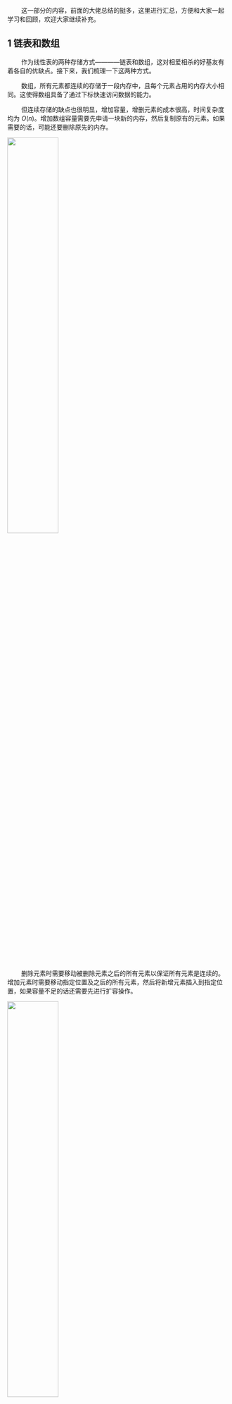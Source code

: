 &nbsp;&nbsp;&nbsp;&nbsp;&nbsp;&nbsp;&nbsp;&nbsp;这一部分的内容，前面的大佬总结的挺多，这里进行汇总，方便和大家一起学习和回顾，欢迎大家继续补充。

## 1 链表和数组
&nbsp;&nbsp;&nbsp;&nbsp;&nbsp;&nbsp;&nbsp;&nbsp;作为线性表的两种存储方式————链表和数组，这对相爱相杀的好基友有着各自的优缺点。接下来，我们梳理一下这两种方式。

&nbsp;&nbsp;&nbsp;&nbsp;&nbsp;&nbsp;&nbsp;&nbsp;数组，所有元素都连续的存储于一段内存中，且每个元素占用的内存大小相同。这使得数组具备了通过下标快速访问数据的能力。

&nbsp;&nbsp;&nbsp;&nbsp;&nbsp;&nbsp;&nbsp;&nbsp;但连续存储的缺点也很明显，增加容量，增删元素的成本很高，时间复杂度均为 $O(n)$。增加数组容量需要先申请一块新的内存，然后复制原有的元素。如果需要的话，可能还要删除原先的内存。

<img src ="https://img-blog.csdnimg.cn/d6bc631f722c41478a9f253652a295cd.gif#pic_center" width = 48%>

&nbsp;&nbsp;&nbsp;&nbsp;&nbsp;&nbsp;&nbsp;&nbsp;删除元素时需要移动被删除元素之后的所有元素以保证所有元素是连续的。增加元素时需要移动指定位置及之后的所有元素，然后将新增元素插入到指定位置，如果容量不足的话还需要先进行扩容操作。

<img src ="https://img-blog.csdnimg.cn/dd25561f02c943ca9f67c31e864d1f85.gif#pic_center" width = 48%>

&nbsp;&nbsp;&nbsp;&nbsp;&nbsp;&nbsp;&nbsp;&nbsp; **总结一下数组的优缺点：**
- 优点：可以根据偏移实现快速的随机读写。
- 缺点：扩容，增删元素极慢。

&nbsp;&nbsp;&nbsp;&nbsp;&nbsp;&nbsp;&nbsp;&nbsp;上面对数组增删元素的操作表明使用数组需要注意的东西真的很多很多，这样一来，我们就开始说说链表，链表也是一种数据结构，它弥补了数组带来的诸多不便，让我们可以任意为一些数据进行空间的分配，根据需要进行内存单元的开辟。

&nbsp;&nbsp;&nbsp;&nbsp;&nbsp;&nbsp;&nbsp;&nbsp;链表是一种常见的基础数据结构，是一种线性表，但是并不会按线性的顺序存储数据，由若干个结点组成，在每一个结点里存到下一个结点的指针(Next)。采用动态分配存储单元方式。它能够有效地节省存储空间（同数组比较）。结点结构如下图所示：

<img src ="https://img-blog.csdnimg.cn/30018086251544649ed594ac7aab612e.png#pic_center" width = 48%>

&nbsp;&nbsp;&nbsp;&nbsp;&nbsp;&nbsp;&nbsp;&nbsp;一般来讲，链表中只会有一个结点的指针域为空，该结点为尾结点，其他结点的指针域都会存储一个结点的内存地址。链表中也只会有一个结点的内存地址没有存储在其他结点的指针域，该结点称为头结点。

<img src ="https://img-blog.csdnimg.cn/1ee578a325f1437a9214c6e1b61722b7.png#pic_center" width = 48%>

&nbsp;&nbsp;&nbsp;&nbsp;&nbsp;&nbsp;&nbsp;&nbsp;对于链表而言，分为静态链表和动态链表，根据处理数据的方向又分为单向链表和双向链表。对于链表的更多操作，请阅读 [Python数据结构与算法篇（四）-- 链表的实现](https://blog.csdn.net/xq151750111/article/details/129130524?spm=1001.2014.3001.5501)

&nbsp;&nbsp;&nbsp;&nbsp;&nbsp;&nbsp;&nbsp;&nbsp;**小结：** 从本质上来讲，<font color=#9900CC><strong>链表与数组的确有相似之处，他们的相同点是都是线性数据结构，这与树和图不同，而它们的不同之处在于数组是一块连续的内存，而链表可以不是连续内存，链表的节点与节点之间通过指针来联系。</font></strong>
______


## 2 常见链表问题解决思路
### 2.1 单链表的反转
**方法一：头插法（迭代法）**
&nbsp;&nbsp;&nbsp;&nbsp;&nbsp;&nbsp;&nbsp;&nbsp;算法思想：==逆置链表初始为空，表中节点从原链表中依次“删除”，再逐个插入逆置链表的表头（即“头插”到逆置链表中），== 使它成为逆置链表的“新”的第一个结点，如此循环，直至原链表为空。

**方法二：递归法：**
&nbsp;&nbsp;&nbsp;&nbsp;&nbsp;&nbsp;&nbsp;&nbsp;算法思想：从后向前改变指向，可以理解成向后的箭头变成了向前的箭头

**方法三：三指针法**
&nbsp;&nbsp;&nbsp;&nbsp;&nbsp;&nbsp;&nbsp;&nbsp;算法思想：从前向后改变指向，可以理解成向后的箭头变成了向前的箭头

### 2.2 单链表的删除某一结点
**方法一：遍历**
&nbsp;&nbsp;&nbsp;&nbsp;&nbsp;&nbsp;&nbsp;&nbsp;思路：查找到所要删除的节点，以及其前驱节点，让其前驱节点，指向其后继节点

**方法二：置换法（移花接木）**
&nbsp;&nbsp;&nbsp;&nbsp;&nbsp;&nbsp;&nbsp;&nbsp;思路：明确要删除的节点后，把其后继节点复制到该节点上，然后删除那个后继节点，也等于变相的删除节点（注意如果删除的是尾节点 删除的链表只有一个节点）


### 2.3 在当前节点前插入一个数据
**方法一：遍历**
&nbsp;&nbsp;&nbsp;&nbsp;&nbsp;&nbsp;&nbsp;&nbsp;思路：找出当前结点的前驱节点，完成插入；

**方法二：置换法**
&nbsp;&nbsp;&nbsp;&nbsp;&nbsp;&nbsp;&nbsp;&nbsp;思路：把插入节点的数据放到新节点上，把新节点的数据放到插入节点的数据上，这样我们就可以实现在当前节点前插入一个节点了。

### 2.4 查找链表的中间结点
**快慢指针法**
&nbsp;&nbsp;&nbsp;&nbsp;&nbsp;&nbsp;&nbsp;&nbsp;思路：给一个快指针，让快指针每次移动两步，给一个慢指针，让慢指针每次移动一步，最后结果就是快指针移动到最后一个节点，慢指针最后移动到了中间的节点上。

&nbsp;&nbsp;&nbsp;&nbsp;&nbsp;&nbsp;&nbsp;&nbsp;设有两个指针 fast 和 slow，==初始时指向头节点==。每次移动时，fast 向后走两次，slow 向后走一次，直到 fast 无法向后走两次。这使得在每轮移动之后。fast 和 slow 的距离就会增加一。设链表有 n 个元素，那么最多移动 n/2 轮。==当 n 为奇数时，slow 恰好指向中间结点，当 n 为 偶数时，slow 恰好指向中间两个结点的靠后一个。==

<img src ="https://img-blog.csdnimg.cn/d2f018f2fe42439f81fb13e6edb02ae6.png#pic_center" width = 48%>


### 2.5 单链表的倒数第k个结点

**方法一：正数转换法**
&nbsp;&nbsp;&nbsp;&nbsp;&nbsp;&nbsp;&nbsp;&nbsp;思路：遍历一遍单链表，记录单链表的长度，倒数第k个，即正数 length-k+1 个，在重头遍历一次便能够找到

**方法二：快慢指针法**
&nbsp;&nbsp;&nbsp;&nbsp;&nbsp;&nbsp;&nbsp;&nbsp;思路：一个指针先走k步，然后两个指针同时走，当先走的那个指针指向空的时候，后面的指针所指即为倒数第K个节点。

&nbsp;&nbsp;&nbsp;&nbsp;&nbsp;&nbsp;&nbsp;&nbsp;设有两个指针 p 和 q，==初始时均指向头结点==。首先，先让 p 沿着 next 移动 k 次。此时，p 指向第 k+1 个结点，q 指向头节点，两个指针的距离为 k 。然后，同时移动 p 和 q，直到 p 指向空，此时 q 即指向倒数第 k 个结点。可以参考下图来理解：

<img src ="https://img-blog.csdnimg.cn/75e7ca3d17164738bc5763b489f2e813.png#pic_center" width = 48%>


### 2.6 对称单链表
**1. 知道链表的长度**
&nbsp;&nbsp;&nbsp;&nbsp;&nbsp;&nbsp;&nbsp;&nbsp;思路：根据对称来确定两个指针的位置，对所指向的元素进行判断，不断前进指针

**2. 链表长度未知**
&nbsp;&nbsp;&nbsp;&nbsp;&nbsp;&nbsp;&nbsp;&nbsp;思路1：将前一半的节点压入栈中，并将当前节点继续遍历，每遍历一个都与栈弹出的节点相比较，若不同则不是。额外空间复杂度 O(N/2)。

&nbsp;&nbsp;&nbsp;&nbsp;&nbsp;&nbsp;&nbsp;&nbsp;思路2：不使用辅助空间 两个指针，一个指向头 first，指向头的后继节点 last；first 走一步，last走两步；直到 last 为空或 last 的后继节点为空，此时 first 指向（链表长度为奇数，指向中间；为偶数，指向一半）；然后 fisrt 向后走，再申请一个节点指向头，不断进行比较，直到 first 指向空。

### 2.7 单链表是否有环

**方法一：map表法**
&nbsp;&nbsp;&nbsp;&nbsp;&nbsp;&nbsp;&nbsp;&nbsp;算法思想：每走一步将走过的节点使用map表存储起来，当遇到第一个在map中存在的节点时，就说明回到了出发点，即链表有环，同时也找到了环的入口。

**方法二：快慢指针法**
&nbsp;&nbsp;&nbsp;&nbsp;&nbsp;&nbsp;&nbsp;&nbsp;算法思想：一个指针走两步；一个指针走一步；如果存在环，两个指针最终会指向同一个元素；如果不存在环，走两步的会最终走向空节点。

&nbsp;&nbsp;&nbsp;&nbsp;&nbsp;&nbsp;&nbsp;&nbsp;当一个链表有环时，快慢指针都会陷入环中进行无限次移动，然后变成了追及问题。想象一下在操场跑步的场景，只要一直跑下去，快的总会追上慢的。当两个指针都进入环后，每轮移动使得慢指针到快指针的距离增加一，同时快指针到慢指针的距离也减少一，只要一直移动下去，快指针总会追上慢指针。

<img src ="https://img-blog.csdnimg.cn/ef9645e39f47436094f757c674d73b22.gif#pic_center" width = 24%>



**确定有环后求环的长度**

<p><center class = "half"><img src ="https://img-blog.csdnimg.cn/2954a064ffc1436f932beaca9cdd8835.png#pic_left" width = "45%"><img src = "https://img-blog.csdnimg.cn/243914aa44c341ee97c5184ddbbbf321.png#pic_left"  width = "50%"></center></p>

&nbsp;&nbsp;&nbsp;&nbsp;&nbsp;&nbsp;&nbsp;&nbsp;通过公式的推导我们发现 $L=kc-n$（这里的 $k$ 是倍数，有可能快指针在环里转了 $k$ 圈），即<font color=#9900CC><strong>相遇节点到入环点的距离等于链表的头到入环点的距离</font></strong>。写代码的时候只需要找到相遇节点，再让一个指针从头开始走即可。

### 2.8 判断两个链表是否相交
**1. 相交则求交点（链表不带环）**
&nbsp;&nbsp;&nbsp;&nbsp;&nbsp;&nbsp;&nbsp;&nbsp;思路：若两个不带环的链表相交，则他们的尾节点必相同；若要求交点，则需要比较两个链表的长度，让较长的链表先向后遍历至和较短的链表长度相等，然后两个链表同时向后遍历，并比较节点是否相同，当遇到第一个相同的节点时，则为两个链表的交点。

**2. 相交则求交点（链表可能带环）**
&nbsp;&nbsp;&nbsp;&nbsp;&nbsp;&nbsp;&nbsp;&nbsp;情况分析：
&nbsp;&nbsp;&nbsp;&nbsp;&nbsp;&nbsp;&nbsp;&nbsp;若有两个链表，则他们的带环情况有以下三种可能：
&nbsp;&nbsp;&nbsp;&nbsp;&nbsp;&nbsp;&nbsp;&nbsp;（1）两个链表都不带环
&nbsp;&nbsp;&nbsp;&nbsp;&nbsp;&nbsp;&nbsp;&nbsp;直接采用上述思路即可；
&nbsp;&nbsp;&nbsp;&nbsp;&nbsp;&nbsp;&nbsp;&nbsp;（2）一个链表带环一个链表不带环
&nbsp;&nbsp;&nbsp;&nbsp;&nbsp;&nbsp;&nbsp;&nbsp;必定不想交；
&nbsp;&nbsp;&nbsp;&nbsp;&nbsp;&nbsp;&nbsp;&nbsp;（3）两个链表都带环
&nbsp;&nbsp;&nbsp;&nbsp;&nbsp;&nbsp;&nbsp;&nbsp;下面详细讨论：

<img src ="https://img-blog.csdnimg.cn/9f218c1b025347b7bc904d18123f77a2.png#pic_center" width = 48%>

- 当出现①情况时，两个链表不相交。
- 当出现②情况时，两个链表的交点在环外，那么我们可以转化为不带环链表判断相交即可。
- 当出现③情况时，两个链表的交点在环内，那么我们可以遍历其中一个链表的环，若在环内与另一个链表环的入口点相交，则两个链表相交，相遇点即为两个链表的交点。
- 要判断为情况②还是情况③，只需判断两个链表环的入口点是否相同即可。

**链表的 `.next` 指向问题**

&nbsp;&nbsp;&nbsp;&nbsp;&nbsp;&nbsp;&nbsp;&nbsp;如果放在左边就表示是自己的指向，如果放在右边就表示是它的下一个节点。类似于代码中的这三行：
```python
node.next = head.next;
head.next = head.next.next;
node.next.next = head;
```
&nbsp;&nbsp;&nbsp;&nbsp;&nbsp;&nbsp;&nbsp;&nbsp;这种就代表等号左边指向右边，左边的是指向，右边就代表确切的下一个节点。

&nbsp;&nbsp;&nbsp;&nbsp;&nbsp;&nbsp;&nbsp;&nbsp;如果类似于后两行代码：
```python
node = node.next.next;
head = head.next;
```
&nbsp;&nbsp;&nbsp;&nbsp;&nbsp;&nbsp;&nbsp;&nbsp;像这样，左边不带 `.next` 的是类似于赋值语句，自己的指针指向右边位置。
______

## 3 LeetCode

<img src ="https://img-blog.csdnimg.cn/840bcee156124d9bbc2487316d7304cf.png#pic_center" width = 100%>

&nbsp;&nbsp;&nbsp;&nbsp;&nbsp;&nbsp;&nbsp;&nbsp;俗话说一图胜千言，接下来主要通过图片展示解决思路，通过代码展示实现的细节。

### 3.1 删除结点
#### 3.1.1 题解方法
 **1. 画草图：** 理解指针的变动与思考逻辑！！(重要！实用！) 
 **2. 边界条件：** 怎么处理不会有空指针异常？在循环里放什么停止条件

>  - 如果是遍历链表元素，`while(node!=null)` 
>  - 如果是删除某个元素，需要，`while(node.next!=null)`
>  - 需要考虑的仅仅是被改变 next 指针的部分，并且循环之后哪个指针在最后的节点处，就判断谁

```python
# 比如快慢指针，输出中间节点，slow 和 fast 的指针都在变，但是 fast 先指向链表尾巴，所以判断 fast
# 同时每个判断 next.next 的都必须先判断，next，才能保证 奇偶链长 中不会出现空指针异常
while(fast.next!=null && fast.next.next!=null){
            slow = slow.next;
            fast = fast.next.next;
        }
```
<font color=#9900CC><strong>3. 只要会删除头结点，都要进行 dummy虚指针，有了 dummy 节点这个占位符，可以避免处理空指针的情况，降低代码的复杂性</font></strong>
**4. 特殊的需求可以考虑结合各种工具类，比如删除重复里面，利用HashSet，删除倒数第k个，利用栈LinkedList**


#### 1.3.2 可能出现的问题
① NullPointerException，就是当前节点为空，我们还去操作它的 next；
② 输出不了结果，一定是指针移动出了问题

#### 1.3.3 题库列表
<blockquote> 
 <p><a href="https://leetcode-cn.com/problems/delete-node-in-a-linked-list/" target="_blank">237. 删除链表中的节点</a> ====<a href="https://leetcode-cn.com/problems/delete-middle-node-lcci/" target="_blank">面试题 02.03. 删除中间节点</a></p> 
 <p><a href="https://leetcode-cn.com/problems/remove-linked-list-elements/" target="_blank">203. 移除链表元素</a>（虚拟头结点）</p> 
 <ul><li><a href="https://leetcode-cn.com/problems/remove-duplicates-from-sorted-list/" target="_blank">83. 删除排序链表中的重复元素</a></li><li><a href="https://leetcode-cn.com/problems/shan-chu-lian-biao-de-jie-dian-lcof/" target="_blank">剑指 Offer 18. 删除链表的节点</a></li><li><a href="https://leetcode-cn.com/problems/remove-duplicate-node-lcci/" target="_blank">面试题 02.01. 移除重复节点</a></li><li><a href="https://leetcode-cn.com/problems/remove-duplicates-from-sorted-list-ii/" target="_blank">82. 删除排序链表中的重复元素 II</a></li></ul> 
 <p><a href="https://leetcode-cn.com/problems/remove-nth-node-from-end-of-list/" target="_blank">19. 删除链表的倒数第 N 个结点</a>（双指针经典类型）</p> 
 <ul><li><a href="https://leetcode-cn.com/problems/middle-of-the-linked-list/" target="_blank">876. 链表的中间结点</a></li><li><a href="https://leetcode-cn.com/problems/partition-list/" target="_blank">86. 分隔链表</a></li><li><a href="https://leetcode-cn.com/problems/odd-even-linked-list/" target="_blank">328. 奇偶链表</a></li></ul> 
</blockquote>

**237. 删除链表中的节点**

&nbsp;&nbsp;&nbsp;&nbsp;&nbsp;&nbsp;&nbsp;&nbsp;题目描述：给你一个需要删除的节点 node，但无法访问 第一个节点  head。链表的所有值都是 唯一的，并且保证给定的节点 node 不是链表中的最后一个节点。

```python
# 题目说 node 不是链表中最后一个结点，直接将当前节点的值改为next的值，next指向next.next，实现原地更新
class Solution:
    def deleteNode(self, node):
        node.val = node.next.val
        node.next = node.next.next
```

**203. 移除链表元素**

&nbsp;&nbsp;&nbsp;&nbsp;&nbsp;&nbsp;&nbsp;&nbsp;题目描述：给你一个链表的头节点 head 和一个整数 val ，请你删除链表中所有满足 Node.val == val 的节点，并返回 新的头节点 。

> ① 如果删除的节点是中间的节点，则问题似乎非常简单： 
> 
> - 选择要删除节点的前一个结点 prev。 
> - 将 prev 的 next 设置为要删除结点的 next。 
> 
> ② 当要删除的一个或多个节点位于链表的头部时，要另外处理


**三种方法：**
> - 删除头结点时另做考虑（由于头结点没有前一个结点） 
> - 添加一个虚拟头结点，删除头结点就不用另做考虑 
> - 递归 
> - 双指针法

**1. 对头结点单独考虑**
```python
class Solution:
    def removeElements(self, head: Optional[ListNode], val: int) -> Optional[ListNode]:
        prev, cur = None, head
        while cur:
            if cur.val == val:					# 找到指定元素
                if prev:						# 不是头结点	
                    prev.next = cur.next		# 将删除位置的前一个节点的next指向删除位置的后一个结点
                else:							# 如果第一个就是删除结点
                    head = cur.next				# 将头指针指向头节点的后一个结点
            else:
                prev = cur
            cur = cur.next
        return head
```

<img src ="https://img-blog.csdnimg.cn/45eab756bf2c4cf6a6a70d13d248a3c5.gif#pic_center" width = 48%>


**2. 添加一个虚拟头结点**

```python
class Solution:
    def removeElements(self, head: Optional[ListNode], val: int) -> Optional[ListNode]:
        dummy = ListNode(-1, head)			# 创建虚结点
        prev = dummy
        while prev and prev.next:
            if prev.next.val == val:
                prev.next = prev.next.next
            else:
                prev = prev.next
        return dummy.next
```

<img src ="https://img-blog.csdnimg.cn/806edc85b8a842a5834506aa3a973abc.png#pic_center" width = 48%>


**3. 递归**

```python
class Solution:
    def removeElements(self, head: Optional[ListNode], val: int) -> Optional[ListNode]:
        if head == None:
            return head
        # 因为递归函数返回的是已经删除节点之后的头结点
        # 所以直接接上在 head.next，最后就只剩下判断头结点是否与需要删除的值一致了
        head.next = self.removeElements(head.next, val)
        if head.val == val:
            return head.next
        else:
            return head
```

<img src ="https://img-blog.csdnimg.cn/3fa36dbc03214e5bb1b3d09038d32700.gif#pic_center" width = 48%>



**83. 删除排序链表中的重复元素**

&nbsp;&nbsp;&nbsp;&nbsp;&nbsp;&nbsp;&nbsp;&nbsp;题目描述：给定一个已排序的链表的头 head ， 删除所有重复的元素，使每个元素只出现一次 。返回 已排序的链表 。
```python
class Solution:
    def deleteDuplicates(self, head: Optional[ListNode]) -> Optional[ListNode]:
        curr = head     						# 指针节点，这里不会删除头结点
        while curr and curr.next:
            if curr.val == curr.next.val:		# 如果两个结点元素值相同，则执行删除
                curr.next = curr.next.next
            else:
                curr = curr.next
        return head
```


<img src ="https://img-blog.csdnimg.cn/059e26f1983c47db829d9cd022036238.gif#pic_center" width = 36%>

&nbsp;&nbsp;&nbsp;&nbsp;&nbsp;&nbsp;&nbsp;&nbsp;题目解法并不唯一，可以使用递归、双指针、虚拟头结点、栈的方法，详细了解可以阅读：[删除排序链表中的重复元素（五种方法）](https://leetcode.cn/problems/remove-duplicates-from-sorted-list/solutions/342300/83-shan-chu-pai-xu-lian-biao-zhong-de-zhong-fu-21/?orderBy=most_votes)

**剑指 Offer 18. 删除链表的节点**

&nbsp;&nbsp;&nbsp;&nbsp;&nbsp;&nbsp;&nbsp;&nbsp;题目描述：给定单向链表的头指针和一个要删除的节点的值，定义一个函数删除该节点
```python
class Solution:
    def deleteNode(self, head: ListNode, val: int) -> ListNode:
        if head.val == val:             # 如果头指针相等，直接返回
            return head.next
        prev, cur = head, head.next     # 双指针
        while (cur and cur.val != val): # 找元素
            prev, cur = cur, cur.next
        if cur:                         # 找到了，进行删除
            prev.next = cur.next        
        return head
```

&nbsp;&nbsp;&nbsp;&nbsp;&nbsp;&nbsp;&nbsp;&nbsp;**温馨提示：**  这里既可以添加虚拟头结点，也可以先判断第一个结点是否满足条件，第二种方法更快，这里就采用先判断再循环的方式。

<img src ="https://img-blog.csdnimg.cn/a41577c3b06f4627bd82a15ff7bf0159.png#pic_center" width = 48%>


**面试题 02.01. 移除重复节点**

&nbsp;&nbsp;&nbsp;&nbsp;&nbsp;&nbsp;&nbsp;&nbsp;题目描述：移除未排序链表中的重复节点。保留最开始出现的节点，由于未排序，重复的元素不一定连续。

```python
class Solution:
    def removeDuplicateNodes(self, head: ListNode) -> ListNode:
        pre, cur = None, head			# 初始化 pre, cur 节点引用（指针）
        visited = set()					# 初始化 set 用于保存节点值
        while cur:						# 遍历链表 
            if cur.val in visited:		# 若节点值 cur.val 在 set 中
                pre.next = cur.next		# 删除节点 cur
            else:						# 若节点值 cur.val 不在 set 中
                visited.add(cur.val)	# 将 cur.val 添加进 set
                pre = cur				# 令 pre 指向 cur ，作为下一轮的前驱节点
            cur = cur.next				# 遍历下一节点
        return head						# 删除完成，返回链表头节点 head
```

<img src ="https://img-blog.csdnimg.cn/05a6553e62c647b18c5bf15581240417.gif#pic_center" width = 48%>


**82. 删除排序链表中的重复元素 II**

&nbsp;&nbsp;&nbsp;&nbsp;&nbsp;&nbsp;&nbsp;&nbsp;题目描述：给定一个已排序的链表的头 head ， 删除原始链表中所有重复数字的节点，只留下不同的数字 。返回 已排序的链表 
```python
class Solution:
    def deleteDuplicates(self, head: Optional[ListNode]) -> Optional[ListNode]:
        '''双指针记录 pre 用 cur 记录相同的数，加虚头节点'''
        dummy = ListNode(-1, head)
        prev, curr = dummy, dummy.next
        while curr and curr.next:
            if curr.val == curr.next.val:
                while curr and curr.next and curr.val == curr.next.val:		# 如果有奇数个相同的值，就删不完，所以必须用 while 循环
                    curr = curr.next        							# 找到最后一个相等的数
                curr = curr.next
                prev.next = curr
            else:
                prev = curr
                curr = curr.next
        return dummy.next
```

<img src ="https://img-blog.csdnimg.cn/f1f9cad2e74246b0ac0f56f169113e26.gif#pic_center" width = 48%>

**19、删除链表的倒数第 N 个结点**

&nbsp;&nbsp;&nbsp;&nbsp;&nbsp;&nbsp;&nbsp;&nbsp;题目描述：给你一个链表，删除链表的倒数第 n 个结点，并且返回链表的头结点。

**1. 快慢指针**
```python
class Solution:
    def removeNthFromEnd(self, head: Optional[ListNode], n: int) -> Optional[ListNode]:
        if head == None:
            return head.next
        dummy = ListNode(-1, head)
        fast = dummy.next
        for _ in range(n):			 # 快指针先走n步
            fast = fast.next
        slow = dummy
        while fast:					# 快慢指针同时走，直到 fast 指针到达尾部节点，此时 slow 到达倒数第 N 个节点的前一个节点
            fast, slow = fast.next, slow.next
        slow.next = slow.next.next	 # 删除节点，并重新连接
        return dummy.next
```
<img src ="https://img-blog.csdnimg.cn/3483feaab51b4264a9d59c9b7c0a7066.gif#pic_center" width = 48%>

**2. 循环迭代 -- 找到 length -n 个节点**

```python
class Solution:
    def removeNthFromEnd(self, head: ListNode, n: int) -> ListNode:
        dummy = ListNode(0, head)
        cur, length = head, 0 		# step1: 获取链表长度
        while cur:
            length += 1
            cur = cur.next 
        cur = dummy				 	# step2: 找到倒数第N个节点的前面一个节点
        for _ in range(length - n):
            cur = cur.next
        cur.next = cur.next.next	 # step3: 删除节点，并重新连接
        return dummy.next 
```

**3. 递归迭代 -- 回溯时，进行节点计数**

```python
class Solution:  
    def removeNthFromEnd(self, head: ListNode, n: int) -> ListNode:
        if not head: 
            self.count = 0
            return head  
        head.next = self.removeNthFromEnd(head.next, n) # 递归调用
        self.count += 1 								# 回溯时进行节点计数
        return head.next if self.count == n else head 
```

**876、链表的中间结点**

&nbsp;&nbsp;&nbsp;&nbsp;&nbsp;&nbsp;&nbsp;&nbsp;题目描述：给你单链表的头结点 head ，请你找出并返回链表的中间结点。

（1）若为奇数，指向中间的结点，若为偶数，指向中间靠后的结点
```python
class Solution:
    def middleNode(self, head: Optional[ListNode]) -> Optional[ListNode]:
        slow, fast = head, head
        while fast and fast.next:		# 如果不加 fast，链表元素个数为偶数时会报空指针异常；
            slow = slow.next
            fast = fast.next.next
        return slow
```

<img src ="https://img-blog.csdnimg.cn/89dbb80c7db14dcb994f8f69fc3235e5.jpeg#pic_center" width = 48%>

（2）若为奇数，指向中间的结点，若为偶数，指向中间靠前的结点
```python
class Solution:
    def middleNode(self, head: Optional[ListNode]) -> Optional[ListNode]:
        slow, fast = head, head
        while fast.next is not None and fast.next.next is not None:
            fast = fast.next.next
            slow = slow.next
        return slow
```

<img src ="https://img-blog.csdnimg.cn/e131c329ce6f4a30862bbc61585f322c.gif#pic_center" width = 48%>


**86、分隔链表（两个临时链表）**

&nbsp;&nbsp;&nbsp;&nbsp;&nbsp;&nbsp;&nbsp;&nbsp;题目描述：给你一个链表的头节点 head 和一个特定值 x ，请你对链表进行分隔，使得所有 小于 x 的节点都出现在 大于或等于 x 的节点之前。你应当 保留 两个分区中每个节点的初始相对位置。

```python
class Solution:
    def partition(self, head: Optional[ListNode], x: int) -> Optional[ListNode]:
        dummy1, dummy2 = ListNode(-1), ListNode(-1)	# dummy1 存放小于x链表的虚拟头结点，dummy2存放不小于x的虚拟头结点
        p, p1, p2 = head, dummy1, dummy2			#  p 负责遍历链表，类似合并两个有序链表的逻辑；p1, p2 指针负责生成结果链表
        while p:
            if p.val < x:
                p1.next = p
                p1 = p1.next
            else:
                p2.next = p 
                p2 = p2.next
            temp = p.next			# 断开原链表中的每个结点的 next 指针
            p.next = None
            p = temp
        p1.next = dummy2.next		# 合并两个链表
        return dummy1.next
```

<img src ="https://img-blog.csdnimg.cn/dc0e8e0299f044ed84af55bf3eb33f9e.png#pic_center" width = 48%>

&nbsp;&nbsp;&nbsp;&nbsp;&nbsp;&nbsp;&nbsp;&nbsp;这里为什么需要断开 next？

&nbsp;&nbsp;&nbsp;&nbsp;&nbsp;&nbsp;&nbsp;&nbsp;如果不断开直接 `p = p.next`，p 是正常往下走了，但是其中有个问题就是会陷入无限循环。以本题为例，由于14325的5在被p2连起来之后，其由于指向 p，因此 `p.next` 也是被继承过来的，所以后面是2，而 p 直接等于 `p.next` 后判断为2后，就直接加到 p1 后面了。现在问题就是 p1 中的 第一个2 指向的 第二个2 和 p2 中的 5 指向的 2 是一个指针(地址)，不把他们俩合并还好说，一旦合并，就成了 下图所示.的`1-->2-->2-->4-->3-->5-->2|-->4-->3-->5-->2|-->4-->...`，看出来了吗？形成了一个环了！

<img src ="https://img-blog.csdnimg.cn/64e0f794f96a4d148d4cea958ccb5953.png#pic_center" width = 48%>

&nbsp;&nbsp;&nbsp;&nbsp;&nbsp;&nbsp;&nbsp;&nbsp;因此在每步的赋值结束后，应当对next清除，以防止在最后的时候陷入这种无限循环。

```python
# 断开原链表中的每个结点的 next 指针
temp = p.next
p.next = None   
p = temp
```

&nbsp;&nbsp;&nbsp;&nbsp;&nbsp;&nbsp;&nbsp;&nbsp;或者，如果不想每个都断开，其实在 p 往下走的时候，每个 p1 和 p2 的 next 都在同时进行着更新，因此只有 p2 的最后一个是存在问题的，因此也可以加一句 `p2.next = None` 来解决。

```python
class Solution:
    def partition(self, head: Optional[ListNode], x: int) -> Optional[ListNode]:
        # dummy1 存放小于x链表的虚拟头结点， 度没有 存放不小于x的虚拟头结点
        dummy1, dummy2 = ListNode(-1), ListNode(-1)
        # p1, p2 指针负责生成结果链表
        p1, p2 = dummy1, dummy2
        # p 负责遍历链表，类似合并两个有序链表的逻辑
        # 这里是将两个链表分解成两个链表
        p = head
        while p:
            if p.val < x:
                p1.next = p
                p1 = p1.next
            else:
                p2.next = p 
                p2 = p2.next
            p = p.next
        p2.next = None
        # 合并两个链表
        p1.next = dummy2.next
        return dummy1.next
```

**328. 奇偶链表**

&nbsp;&nbsp;&nbsp;&nbsp;&nbsp;&nbsp;&nbsp;&nbsp;题目描述：给定单链表的头节点 head ，将所有索引为奇数的节点和索引为偶数的节点分别组合在一起，然后返回重新排序的列表。第一个节点的索引被认为是 奇数 ， 第二个节点的索引为 偶数 ，以此类推。请注意，偶数组和奇数组内部的相对顺序应该与输入时保持一致。==这里的奇数节点和偶数节点指的是节点编号的奇偶性，而不是节点的值的奇偶性。==

```python
class Solution:
    def oddEvenList(self, head: Optional[ListNode]) -> Optional[ListNode]:
        dummy1, dummy2 = ListNode(-1), ListNode(-1)
        p, p1, p2 = head, dummy1, dummy2
        count = 0
        while p:
            if count % 2 == 0:
                p1.next = p
                p1 = p1.next
            else:
                p2.next = p
                p2 = p2.next
            count += 1
            temp = p.next
            p.next = None
            p = temp
        p1.next = dummy2.next
        return dummy1.next
```

<img src ="https://img-blog.csdnimg.cn/07a3c9c4ca2b4f8a9e3a07040111407a.gif#pic_center" width = 48%>


### 3.2 反转链表
#### 3.2.1 题库列表
<blockquote> 
<p><a href="https://leetcode-cn.com/problems/reverse-linked-list/" target="_blank">206. 反转链表</a>====<a href="https://leetcode-cn.com/problems/fan-zhuan-lian-biao-lcof/" target="_blank">剑指 Offer 24. 反转链表</a></p>
<p><a href="https://leetcode-cn.com/problems/reverse-linked-list-ii/" target="_blank">92. 反转链表 II</a></p>
<p><a href="https://leetcode-cn.com/problems/palindrome-linked-list/" target="_blank">234. 回文链表</a>====<a href="https://leetcode-cn.com/problems/palindrome-linked-list-lcci/" target="_blank">面试题 02.06. 回文链表</a></p>
<p><a href="https://leetcode-cn.com/problems/reverse-nodes-in-k-group/" target="_blank">25. K 个一组翻转链表</a></p>
</blockquote> 

**206、反转链表**
&nbsp;&nbsp;&nbsp;&nbsp;&nbsp;&nbsp;&nbsp;&nbsp;题目描述：定义一个函数，输入一个链表的头节点，反转该链表并输出反转后链表的头节点。

**1. 双指针法迭代**
```python
class Solution:
    def reverseList(self, head: Optional[ListNode]) -> Optional[ListNode]:
        prev, cur = None, head		# 申请两个节点，pre和 cur，pre指向None
        while cur:					# 遍历链表
            temp = cur.next			# 记录当前节点的下一个节点
            cur.next = prev			# 然后将当前节点指向pre
            prev = cur				# pre和cur节点都前进一位
            cur = temp
        return prev
```

<img src ="https://img-blog.csdnimg.cn/c147f44bbfe54092b6a6ebae29e0019e.png#pic_center" width = 48%>

**2. 尾递归法**

```python
class Solution:
    def reverseList(self, head: Optional[ListNode]) -> Optional[ListNode]:
        if head == None or head.next == None:
            return head
        # reverse_head 表示 head.next 后面一整段反转之后的头结点，所以最后return reverse_head
        reverse_head = self.reverseList(head.next)
        head.next.next = head		# 此时 head.next 指向的已经是反转部分的尾巴
        head.next = None			# head 指向 None，表示此时 head 已经是尾巴了
        return reverse_head
```

<img src ="https://img-blog.csdnimg.cn/2e9fceb81d9f4dffabbfe0ce7d7d93b7.png#pic_center" width = 48%>

**92. 反转链表 II**

&nbsp;&nbsp;&nbsp;&nbsp;&nbsp;&nbsp;&nbsp;&nbsp;题目描述：给你单链表的头指针 head 和两个整数 left 和 right ，其中 left <= right 。请你反转从位置 left 到位置 right 的链表节点，返回 反转后的链表 。

```python
class Solution:
    def reverseBetween(self, head: Optional[ListNode], left: int, right: int) -> Optional[ListNode]:
        if  head.next == None:
            return head
        dummy = ListNode(-1, head)
        prev = dummy
        for _ in range(left-1):     # 迭代法，先找到起点
            prev= prev.next         # 来到 left 节点的前一个节点
        curr = prev.next            # cur 是真正反转的指针
        tail = curr
        for _ in range(right-left+1):
            node = curr.next        # node 保存 curr.next 的临时指针，保存后面的顺序
            curr.next = prev.next   # 将要反转的节点，接入到 left 节点
            prev.next = curr        
            tail.next = node
            curr = node
        return dummy.next
```

<img src ="https://img-blog.csdnimg.cn/ae7fbefe882743739a4ad7c7f3b44605.gif#pic_center" width = 48%>

**234. 回文链表**

&nbsp;&nbsp;&nbsp;&nbsp;&nbsp;&nbsp;&nbsp;&nbsp;题目描述：给你一个单链表的头节点 head ，请你判断该链表是否为回文链表。如果是，返回 true ；否则，返回 false 。
**1. 数组模拟**
```python
class Solution:
    def isPalindrome(self, head: Optional[ListNode]) -> bool:
        prev, val_list = head, []
        while prev:
            val_list.append(prev.val)
            prev = prev.next
        return val_list == val_list[::-1]
```
**2. 维持半条翻转链表（双指针）**

```python
class Solution:
    def isPalindrome(self, head: Optional[ListNode]) -> bool:
        p, slow, fast = head, head, head				# p 存储前半段的尾结点
        while fast and fast.next:   					# 快慢指针找到中间节点
            p = slow
            slow = slow.next
            fast = fast.next.next
        left, right = head, self.reverse_list(slow)     # 额外维持的半条链表；反转 slow 后面的元素
        q = right										# 存储末尾的断点用于恢复原来链表的顺序
        while right:                                    # 两个半长链表的比较 遍历两个 半长链表
            if left.val != right.val:
                return False
            left = left.next
            right = right.next
        p.next = self.reverse_list(q)					# 还原链表
        return True
    
    def reverse_list(self, head: Optional[ListNode]):
        prev, curr = None, head
        while curr:
            node = curr.next
            curr.next = prev
            prev = curr
            curr = node
        return prev
```
&nbsp;&nbsp;&nbsp;&nbsp;&nbsp;&nbsp;&nbsp;&nbsp; **温馨提示：** 比较完成后我们应该将链表恢复原样。虽然不需要恢复也能通过测试用例，但是使用该函数的人通常不希望链表结构被更改。可以记录前半段的尾结点，将后半部分翻转之后在比较完成之后再次翻转，再让前半段的尾结点指向两次翻转的后半部分即可还原链表。

<img src ="https://img-blog.csdnimg.cn/71e959e3c64d48c584c05ba479c1eef5.gif#pic_center" width = 48%>

**25. K 个一组翻转链表**

&nbsp;&nbsp;&nbsp;&nbsp;&nbsp;&nbsp;&nbsp;&nbsp;题目描述：给你链表的头节点 head ，每 k 个节点一组进行翻转，请你返回修改后的链表。k 是一个正整数，它的值小于或等于链表的长度。如果节点总数不是 k 的整数倍，那么请将最后剩余的节点保持原有顺序。不能只是单纯的改变节点内部的值，而是需要实际进行节点交换。
**1. 模拟法**
```python
class Solution:
    def reverseKGroup(self, head: Optional[ListNode], k: int) -> Optional[ListNode]:
        if k== 1 or not head or not head.next:
            return head
        dummy = ListNode(0, head)
        prev1, prev2, curr = dummy, dummy, dummy.next
        count = -1
        while prev1:        				# 查找节点个数
            count += 1
            prev1 = prev1.next
        tail = curr
        for i in range(count//k):			# K个一组反转
            if i != 0:
                prev2 = tail
                tail = curr
            for _ in range(k):
                temp = curr.next
                curr.next = prev2.next
                prev2.next = curr
                tail.next = temp
                curr = temp
        return dummy.next
```

<img src ="https://img-blog.csdnimg.cn/083ab7a85fbc412c91b5c2cbf032865e.gif#pic_center" width = 48%>


### 3.3  合并链表
#### 3.3.1 题库列表
<blockquote> 
<p><a href="https://leetcode-cn.com/problems/merge-two-sorted-lists/" target="_blank">21. 合并两个有序链表</a></p>
<p><a href="https://leetcode-cn.com/problems/merge-k-sorted-lists/" target="_blank">23. 合并K个升序链表</a></p>
</blockquote> 


**21. 合并两个有序链表**
&nbsp;&nbsp;&nbsp;&nbsp;&nbsp;&nbsp;&nbsp;&nbsp;题目描述：将两个升序链表合并为一个新的 升序 链表并返回。新链表是通过拼接给定的两个链表的所有节点组成的。
```python
class Solution:
    def mergeTwoLists(self, list1: Optional[ListNode], list2: Optional[ListNode]) -> Optional[ListNode]:
        prehead = ListNode(-1)  # 哨兵节点
        prev = prehead          # 指针节点
        while list1 and list2:
            if list1.val <= list2.val:
                prev.next = list1
                list1 = list1.next
            else:
                prev.next = list2
                list2 = list2.next
            prev = prev.next
        prev.next = list1 if list1 else list2
        return prehead.next
```

<img src ="https://img-blog.csdnimg.cn/5f41abe6e97c49d2b3d9efc141d41a8c.gif#pic_center" width = 48%>



**23. 合并K个升序链表**

&nbsp;&nbsp;&nbsp;&nbsp;&nbsp;&nbsp;&nbsp;&nbsp;题目描述：给你一个链表数组，每个链表都已经按升序排列。请你将所有链表合并到一个升序链表中，返回合并后的链表。

**1. 顺序合并**
```python
class Solution:
    def mergeKLists(self, lists: List[Optional[ListNode]]) -> Optional[ListNode]:
        if not lists:
            return None
        head = lists[0]
        for item in lists[1:]:
            head = self.mergeTwoLists(head, item)
        return head
    
    def mergeTwoLists(self, list1: Optional[ListNode], list2: Optional[ListNode]) -> Optional[ListNode]:
        prehead = ListNode(-1)  # 哨兵节点
        prev = prehead          # 指针节点
        while list1 and list2:
            if list1.val <= list2.val:
                prev.next = list1
                list1 = list1.next
            else:
                prev.next = list2
                list2 = list2.next
            prev = prev.next
        prev.next = list1 if list1 else list2
        return prehead.next
```


**2. 分治合并**

```python
class Solution:
    def mergeKLists(self, lists: List[ListNode]) -> ListNode:
        if not lists: return None
        n = len(lists)                          # 记录子链表数量
        return self.mergeSort(lists, 0, n - 1)  # 调用归并排序函数
    
    def mergeSort(self, lists: List[ListNode], l: int, r: int) -> ListNode:
        if l == r:
            return lists[l]
        m = (l + r) // 2
        L = self.mergeSort(lists, l, m)         # 循环的递归部分
        R = self.mergeSort(lists, m + 1, r)
        return self.mergeTwoLists(L, R)         # 调用两链表合并函数
    
    def mergeTwoLists(self, list1: Optional[ListNode], list2: Optional[ListNode]) -> Optional[ListNode]:
        prehead = ListNode(-1)  # 哨兵节点
        prev = prehead          # 指针节点
        while list1 and list2:
            if list1.val <= list2.val:
                prev.next = list1
                list1 = list1.next
            else:
                prev.next = list2
                list2 = list2.next
            prev = prev.next
        prev.next = list1 if list1 else list2
        return prehead.next
```

<img src ="https://img-blog.csdnimg.cn/79fedb6b7c9a44ea977e5f508533a65a.jpeg#pic_center" width = 48%>


**3. 优先队列**

```python
        priority_queue = []
        for llist in lists: 
            while llist:
                heapq.heappush(priority_queue, llist.val)       # 把llist中的数据逐个加到堆中
                llist = llist.next
        dummy = ListNode(0)                                     # 构造虚节点
        p = dummy
        while priority_queue:
            p.next = ListNode(heapq.heappop(priority_queue))    # 依次弹出最小堆的数据
            p = p.next
        return dummy.next 
```

<img src ="https://img-blog.csdnimg.cn/b920e097f94e494bac6413178c8bbd33.gif#pic_center" width = 48%>


### 3.4 排序链表
#### 3.4.1 解题方法
&nbsp;&nbsp;&nbsp;&nbsp;&nbsp;&nbsp;&nbsp;&nbsp;在数组排序中，常见的排序算法有：冒泡排序、选择排序、插入排序、希尔排序、归并排序、快速排序、堆排序、计数排序、桶排序、基数排序等。

&nbsp;&nbsp;&nbsp;&nbsp;&nbsp;&nbsp;&nbsp;&nbsp;而对于链表排序而言，因为链表不支持随机访问，访问链表后面的节点只能依靠 next 指针从头部顺序遍历，所以相对于数组排序问题来说，链表排序问题会更加复杂一点。

&nbsp;&nbsp;&nbsp;&nbsp;&nbsp;&nbsp;&nbsp;&nbsp;下面先来总结一下 **适合链表排序与不适合链表排序的算法：**
- 适合链表的排序算法：冒泡排序、选择排序、插入排序、归并排序、快速排序、计数排序、桶排序、基数排序。
- 不适合链表的排序算法：希尔排序。
- 可以用于链表排序但不建议使用的排序算法：堆排序。

&nbsp;&nbsp;&nbsp;&nbsp;&nbsp;&nbsp;&nbsp;&nbsp; **希尔排序为什么不适合链表排序？**
&nbsp;&nbsp;&nbsp;&nbsp;&nbsp;&nbsp;&nbsp;&nbsp;希尔排序：希尔排序中经常涉及到对序列中第 `i + gap` 的元素进行操作，其中`gap` 是希尔排序中当前的步长。而==链表不支持随机访问的特性，导致这种操作不适合链表，因而希尔排序算法不适合进行链表排序。==

&nbsp;&nbsp;&nbsp;&nbsp;&nbsp;&nbsp;&nbsp;&nbsp; **为什么不建议使用堆排序？**

&nbsp;&nbsp;&nbsp;&nbsp;&nbsp;&nbsp;&nbsp;&nbsp;堆排序：堆排序所使用的最大堆 / 最小堆结构本质上是一棵完全二叉树。而完全二叉树适合采用顺序存储结构（数组）。因为数组存储的完全二叉树可以很方便的通过下标序号来确定父亲节点和孩子节点，并且可以极大限度的节省存储空间。

&nbsp;&nbsp;&nbsp;&nbsp;&nbsp;&nbsp;&nbsp;&nbsp;而链表用在存储完全二叉树的时候，因为不支持随机访问的特性，导致其寻找子节点和父亲节点会比较耗时，如果增加指向父亲节点的变量，又会浪费大量存储空间。所以堆排序算法不适合进行链表排序。

&nbsp;&nbsp;&nbsp;&nbsp;&nbsp;&nbsp;&nbsp;&nbsp;如果一定要对链表进行堆排序，则可以使用额外的数组空间表示堆结构。然后将链表中各个节点的值依次添加入堆结构中，对数组进行堆排序。排序后，再按照堆中元素顺序，依次建立链表节点，构建新的链表并返回新链表头节点。

&nbsp;&nbsp;&nbsp;&nbsp;&nbsp;&nbsp;&nbsp;&nbsp;需要用到额外的辅助空间进行排序的算法

&nbsp;&nbsp;&nbsp;&nbsp;&nbsp;&nbsp;&nbsp;&nbsp;刚才我们说到如果一定要对链表进行堆排序，则需要使用额外的数组空间。除此之外，计数排序、桶排序、基数排序都需要用到额外的数组空间。

#### 3.4.2 题库列表：
<blockquote> 
<p><a href="https://leetcode-cn.com/problems/insertion-sort-list/" target="_blank">147. 对链表进行插入排序</a></p>
<p><a href="https://leetcode-cn.com/problems/sort-list/" target="_blank">148. 排序链表</a></p>
</blockquote> 

**147. 对链表进行插入排序**
&nbsp;&nbsp;&nbsp;&nbsp;&nbsp;&nbsp;&nbsp;&nbsp;题目描述：给定单个链表的头 head ，使用 插入排序 对链表进行排序，并返回 排序后链表的头 。

```python
class Solution:
    def insertionSortList(self, head: Optional[ListNode]) -> Optional[ListNode]:
        dummy = ListNode(-1, head)                 # 会移动头结点，这里虚拟头结点
        last_sorted, curr = head, head.next        # last_sorted 维护已排序部分的最后一个位置；curr 为遍历的待插入元素
        while curr:           # 外层循环遍历完链表所有数；内层循环遍历[head, lastSort]这段位置找插入
            if curr.val >= last_sorted.val:
                last_sorted = last_sorted.next      # 大，直接后移，或者直接 last_sorted = cur
            else:
                prev = dummy                        # 用来遍历已经排序的部分
                while prev.next.val <= curr.val:    # 从前往后比较，找插入的位置
                    prev = prev.next
                last_sorted.next = curr.next        # 找到位置进行插入操作
                curr.next = prev.next
                prev.next = curr
            curr = last_sorted.next                 # 指针后移
        return dummy.next

```

<img src ="https://img-blog.csdnimg.cn/ce0bcf1f7dd84be3b5d98a0642c4ee1d.gif#pic_center" width = 48%>


**148. 排序链表**
&nbsp;&nbsp;&nbsp;&nbsp;&nbsp;&nbsp;&nbsp;&nbsp;题目描述：给你链表的头结点 head ，请将其按 升序 排列并返回 排序后的链表 。

&nbsp;&nbsp;&nbsp;&nbsp;&nbsp;&nbsp;&nbsp;&nbsp;插入排序的时间复杂度是 $O(n^2)$，其中 $n$ 是链表的长度。这里考虑时间复杂度更低的排序算法。题目的进阶问题要求达到 $O(nlogn)$ 的时间复杂度和 $O(1)$ 的空间复杂度，时间复杂度是 $O(nlogn)$ 的排序算法包括归并排序、堆排序和快速排序（快速排序的最差时间复杂度是 $O(n^2)$），其中最适合链表的排序算法是归并排序。

**1. 归并排序-迭代**

```python
class Solution:
    def sortList(self, head: Optional[ListNode]) -> Optional[ListNode]: 
        if not head:        # 空链表直接返回
            return head
        
        length = 0          # 获取链表的长度
        node = head
        while node: 
            length += 1
            node = node.next
        
        dummy_head = ListNode(0, head)
        sub_length = 1                                # 归并的有效处理长度，最小为 1
        while sub_length < length:
            prev, curr = dummy_head, dummy_head.next  # 为了更好的实现迭代，定义 prev, curr 分别指向 dummy_head, dummy_head.next
            while curr:                               # 当 cur 不为空时
                head1 = curr                          # 定义当前链表，head1 指向 cur
                for i in range(1, sub_length):
                    '''
                    当 i 等于 1 时, cur 不需要指向后下一个链表其余情况，
                    cur 在链表 cur 不为空的情况, 向后移动 sub_length - 1 个位置
                    '''
                    if curr.next:
                        curr = curr.next
                    else:
                        break
                head2 = curr.next   # 切断链表，第一部分长度为 sub_length
                curr.next = None    # 第二部分为 head 除 head1 以外的部分
                curr = head2
                for i in range(1, sub_length):  # 将 cur 在满足 cur.next 不为空的情况下， 又往后移动 sub_length 长度
                    if curr and curr.next:
                        curr = curr.next
                    else:
                        break
                
                remain = None         	# 定义 remain 链表，指向 null
                if curr:              	# 当移动完 sub_length 后，仍不为空，remain 等于 cur.next;
                    remain = curr.next
                    curr.next = None  	# 切断链表， 这时候 head2 的长度与 head1 一致
                
                merged = self.merge(head1, head2)   # merge , 然后 prev 的 next 指针指向将 merge 后的子链表
                prev.next = merged
                while prev.next:        # 然后将 prev 指向与 merge 完成后的链表位置
                    prev = prev.next
                curr = remain           # 然后当前节点位置指向 remain 部分链表
            '''
            进入下一批次的归并排序操作，直到将相同 sub_length 的全部处理完，才会退出此处 while
            再进入到下轮 sub_length, sub_length 以 1 -> 2 -> 4 -> 8 的方法进行，符合自低向上不断迭代，
            直到找到最终答案。其实递归底层本质也是一样的，到最短的1，才开始合并，不断合并，到最终结果
            '''
            sub_length <<= 1
            
        return dummy_head.next
    def merge(self, head1: ListNode, head2: ListNode) -> ListNode:
        dummy_head = ListNode(0)            # 构建虚拟头结点
        temp, temp1, temp2 = dummy_head, head1, head2
        while temp1 and temp2:              # 开始合并操作
            if temp1.val <= temp2.val:
                temp.next = temp1
                temp1 = temp1.next
            else:
                temp.next = temp2
                temp2 = temp2.next
            temp = temp.next
        if temp1:                #  如 temp1, temp2 还存在不为空的链表，将剩余部分赋值给 temp.next
            temp.next = temp1
        elif temp2:
            temp.next = temp2
        return dummy_head.next
```

<img src ="https://img-blog.csdnimg.cn/591149180379481aa81807a743748ebd.gif#pic_center" width = 48%>

**2. 归并排序-递归**

```python
class Solution:
    def sortList(self, head: Optional[ListNode]) -> Optional[ListNode]:
        return self.split_list(head) 
    
    def split_list(self, head: ListNode):   
        '''处理归并排序的边界问题,下面两种场景都不需要进行分合操作'''
        if not head or not head.next:
            return head
        prev, slow, fast = head, head, head
        while fast and fast.next:   # 找中点,偶数找的后面那个中点的位置，奇数找到中点
            prev = slow
            slow = slow.next
            fast = fast.next.next
        prev.next = None
        left, right = head, slow     # 将链表分割成两个子链表
        return self.merge_sort(self.split_list(left), self.split_list(right))    # 分割完后，进行合并部分操作

    def merge_sort(self, head1: ListNode, head2: ListNode) -> ListNode:
        '''归并环节'''
        dummy_head = ListNode(0)            # 构建虚拟头结点
        temp, temp1, temp2 = dummy_head, head1, head2
        while temp1 and temp2:              # 开始合并操作
            if temp1.val <= temp2.val:
                temp.next = temp1
                temp1 = temp1.next
            else:
                temp.next = temp2
                temp2 = temp2.next
            temp = temp.next
        if temp1:                #  如 temp1, temp2 还存在不为空的链表，将剩余部分赋值给 temp.next
            temp.next = temp1
        elif temp2:
            temp.next = temp2
        return dummy_head.next
```

<img src ="https://img-blog.csdnimg.cn/64cc3912413b49deba67f8754d49fb70.gif#pic_center" width = 48%>

&nbsp;&nbsp;&nbsp;&nbsp;&nbsp;&nbsp;&nbsp;&nbsp;了解更多，请阅读：[排序链表「八大排序算法」「Python 版」「链表、冒泡、选择、插入、归并、桶排序、计数排序、基数排序](https://leetcode.cn/problems/sort-list/solution/by-itcharge-01zg/)

### 3.5 环形链表
#### 3.5.1 题库列表
<blockquote> 
<ul><li> <p><a href="https://leetcode-cn.com/problems/intersection-of-two-linked-lists/" target="_blank">160. 相交链表</a></p> </li><li> <p><a href="https://leetcode-cn.com/problems/linked-list-cycle/" target="_blank">141. 环形链表</a></p> 
<li><a href="https://leetcode-cn.com/problems/linked-list-cycle-ii/" target="_blank">142. 环形链表 II</a></li></ul> </li></ul>
</blockquote> 

**160. 相交链表**
&nbsp;&nbsp;&nbsp;&nbsp;&nbsp;&nbsp;&nbsp;&nbsp;题目描述：给你两个单链表的头节点 headA 和 headB ，请你找出并返回两个单链表相交的起始节点。如果两个链表不存在相交节点，返回 null。

```python
class Solution:
    def getIntersectionNode(self, headA: ListNode, headB: ListNode) -> Optional[ListNode]:
        p1, p2 = headA, headB
        while p1 != p2:			# 退出的关键是：指向同一个指针（不是值相等），或者都指 None
            if not p1:
                p1 = headB
            else:
                p1 = p1.next
            if not p2:
                p2 = headA
            else:
                p2 = p2.next
        return p1				# 如果没有相等的那么nodeA==nodeB==null
```

<img src ="https://img-blog.csdnimg.cn/b90cb729f32f4571abaa8d7583d9c3d4.gif#pic_center" width = 48%>

**141. 环形链表**
&nbsp;&nbsp;&nbsp;&nbsp;&nbsp;&nbsp;&nbsp;&nbsp;题目描述：给你一个链表的头节点 head ，判断链表中是否有环。如果链表中有某个节点，可以通过连续跟踪 next 指针再次到达，则链表中存在环。 为了表示给定链表中的环，评测系统内部使用整数 pos 来表示链表尾连接到链表中的位置（索引从 0 开始）。注意：pos 不作为参数进行传递 。仅仅是为了标识链表的实际情况。如果链表中存在环 ，则返回 true 。 否则，返回 false 。

**1. 双指针**
```python
class Solution:
    def hasCycle(self, head: Optional[ListNode]) -> bool:
        if not head or not head.next:
            return False
        slow, fast = head, head
        while fast and fast.next:			# 快指针在前面，所以只要判断快指针是否达到了队尾就可以
            fast = fast.next.next
            slow = slow.next
            if slow == fast:
                return True
        return False
```

<img src ="https://img-blog.csdnimg.cn/70c488ecf71546ba9621986c5ab5d45d.gif#pic_center" width = 48%>


**142. 环形链表 II**
&nbsp;&nbsp;&nbsp;&nbsp;&nbsp;&nbsp;&nbsp;&nbsp;题目描述：给定一个链表的头节点  head ，返回链表开始入环的第一个节点。 如果链表无环，则返回 null。如果链表中有某个节点，可以通过连续跟踪 next 指针再次到达，则链表中存在环。 为了表示给定链表中的环，评测系统内部使用整数 pos 来表示链表尾连接到链表中的位置（索引从 0 开始）。如果 pos 是 -1，则在该链表中没有环。注意：pos 不作为参数进行传递，仅仅是为了标识链表的实际情况。不允许修改 链表。

```python
class Solution:
    def detectCycle(self, head: Optional[ListNode]) -> Optional[ListNode]:
        if not head or not head.next:
            return None
        slow, fast = head, head
        while fast and fast.next:		# 快慢指针找重合点
            fast = fast.next.next
            slow = slow.next
            if slow == fast:			# 重合了，这个时候，从头来一个指针遍历
                p1 = slow
                p2 = head
                while p1 != p2:
                    p1 = p1.next
                    p2 = p2.next
                return p2
        return None						# 没有环，返回 None
```

<img src ="https://img-blog.csdnimg.cn/ee000d5301df49518f29cdfec22d16fd.gif#pic_center" width = 48%>

______

## 参考
- 一文搞定常见的链表问题：[https://leetcode.cn/problems/linked-list-cycle/](https://leetcode.cn/problems/linked-list-cycle/solution/yi-wen-gao-ding-chang-jian-de-lian-biao-wen-ti-h-2/)
- 链表常见问题解决思路：[https://blog.csdn.net/weixin_43910851/article/details/105725577](https://blog.csdn.net/weixin_43910851/article/details/105725577)
- [https://blog.csdn.net/qq_42647903/article/details/120594925](https://blog.csdn.net/qq_42647903/article/details/120594925)
- 一文通数据结构与算法之——链表+常见题型与解题策略+Leetcode经典题：[https://blog.csdn.net/qq_42647903/article/details/120594925](https://blog.csdn.net/qq_42647903/article/details/120594925)
- 两个技巧搞定常见面试链表题：[https://blog.csdn.net/weixin_45750855/article/details/](https://blog.csdn.net/weixin_45750855/article/details/120065894#:~:text=%E4%B8%A4%E4%B8%AA%E6%8A%80%E5%B7%A7%E6%90%9E%E5%AE%9A%E5%8A%9B%E6%89%A3%E5%B8%B8%E8%A7%81%20%E9%93%BE%E8%A1%A8%20%E9%A2%98%201%201.%20%E6%8E%8C%E6%8F%A1%E5%93%91%E8%8A%82%E7%82%B9%20%E9%93%BE%E8%A1%A8%E7%9A%84%E7%89%B9%E6%80%A7%E5%AF%BC%E8%87%B4%E5%9C%A8%E6%88%91%E4%BB%AC%E5%AF%B9%E5%A4%B4%E7%BB%93%E7%82%B9%E6%89%A7%E8%A1%8C%E5%88%A0%E9%99%A4%E6%93%8D%E4%BD%9C%E6%97%B6%EF%BC%8C%20%E9%9C%80%E8%A6%81%E5%A4%84%E7%90%86%E5%A4%B4%E8%8A%82%E7%82%B9%E4%B8%BA%E7%A9%BA%E7%9A%84%E8%BE%B9%E7%95%8C%E9%97%AE%E9%A2%98%E3%80%82,%E5%92%8C%20slow%EF%BC%8C%E5%88%9D%E5%A7%8B%E6%97%B6%E5%9D%87%E6%8C%87%E5%90%91%E5%A4%B4%E7%BB%93%E7%82%B9%E3%80%82%20%E9%A6%96%E5%85%88%EF%BC%8C%E5%85%88%E8%AE%A9%20fast%20%E7%A7%BB%E5%8A%A8%20k%20%E6%AC%A1%E3%80%82%20)
- 算法面试题 | 链表问题总结：[https://juejin.cn/post/6882370280946302983](https://juejin.cn/post/6882370280946302983)